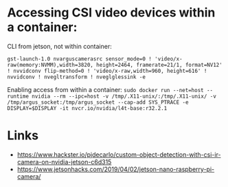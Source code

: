 # Accessing CSI video devices within a container:

 CLI from jetson, not within container:  

`gst-launch-1.0 nvarguscamerasrc sensor_mode=0 ! 'video/x-raw(memory:NVMM),width=3820, height=2464, framerate=21/1, format=NV12' ! nvvidconv flip-method=0 ! 'video/x-raw,width=960, height=616' ! nvvidconv ! nvegltransform ! nveglglessink -e`
 
Enabling access from within a container:
`sudo docker run --net=host --runtime nvidia --rm --ipc=host -v /tmp/.X11-unix/:/tmp/.X11-unix/ -v /tmp/argus_socket:/tmp/argus_socket --cap-add SYS_PTRACE -e DISPLAY=$DISPLAY -it nvcr.io/nvidia/l4t-base:r32.2.1`



# Links
 - <https://www.hackster.io/pjdecarlo/custom-object-detection-with-csi-ir-camera-on-nvidia-jetson-c6d315>
 - <https://www.jetsonhacks.com/2019/04/02/jetson-nano-raspberry-pi-camera/>
 

